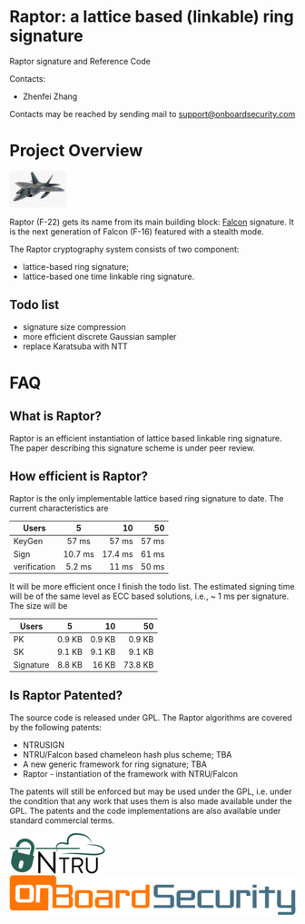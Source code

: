 Raptor: a lattice based (linkable) ring signature
===========
Raptor signature and Reference Code

Contacts:

* Zhenfei Zhang

Contacts may be reached by sending mail to support@onboardsecurity.com



Project Overview
================

![](logo/f22.png)

Raptor (F-22) gets its name from its main building block: [Falcon](https://falcon-sign.info/) signature.
It is the next generation of Falcon (F-16) featured with a stealth mode.


The Raptor cryptography system consists of two component:

* lattice-based ring signature;
* lattice-based one time linkable ring signature.

Todo list
-------------
* signature size compression
* more efficient discrete Gaussian sampler 
* replace Karatsuba with NTT

FAQ
===
What is Raptor?
-------------
Raptor is an efficient instantiation of lattice based linkable ring signature.
The paper describing this signature scheme is under peer review.



How efficient is Raptor?
-----------------
Raptor is the only implementable lattice based ring signature to date.
The current characteristics are 

| Users       |     5    |  10 | 50 |
| ------------- |:-------------:| -----:| -----:|
| KeyGen       | 57 ms | 57 ms |57 ms|
| Sign      | 10.7 ms      |  17.4 ms | 61 ms|
| verification| 5.2 ms     |   11 ms | 50 ms |



It will be more efficient once I finish the todo list.
The estimated signing time will be of the same level as ECC based solutions, i.e., ~ 1 ms per signature.
The size will be 

| Users       |     5    |  10 | 50 |
| ------------- |:-------------:| -----:| -----:|
| PK      | 0.9 KB|0.9 KB |0.9 KB|
| SK     |9.1 KB     |  9.1 KB | 9.1 KB|
| Signature|8.8 KB     |  16 KB | 73.8 KB |



Is Raptor Patented?
-----------------
The source code is released under GPL.
The Raptor algorithms are covered by the following patents:

* NTRUSIGN
* NTRU/Falcon based chameleon hash plus scheme; TBA
* A new generic framework for ring signature; TBA
* Raptor - instantiation of the framework with NTRU/Falcon


The patents will still be enforced but may be used under the GPL, 
i.e. under the condition that any work that uses them is also made available under the GPL. 
The patents and the code implementations are also available under standard commercial terms.


![](logo/ntru.png)![](logo/obs.png)


